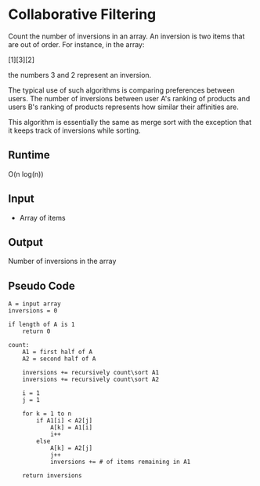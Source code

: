 # Collaborative Filtering

Count the number of inversions in an array. An inversion is two items that are
out of order. For instance, in the array:

[1][3][2]

the numbers 3 and 2 represent an inversion.

The typical use of such algorithms is comparing preferences between users. The
number of inversions between user A's ranking of products and users B's ranking
of products represents how similar their affinities are.

This algorithm is essentially the same as merge sort with the exception that it
keeps track of inversions while sorting.

## Runtime
O(n log(n))

## Input
- Array of items

## Output
Number of inversions in the array

## Pseudo Code

```
A = input array
inversions = 0

if length of A is 1
    return 0

count:
    A1 = first half of A
    A2 = second half of A

    inversions += recursively count\sort A1
    inversions += recursively count\sort A2

    i = 1
    j = 1

    for k = 1 to n
        if A1[i] < A2[j]
            A[k] = A1[i]
            i++
        else
            A[k] = A2[j]
            j++
            inversions += # of items remaining in A1

    return inversions
            
```



